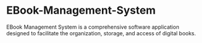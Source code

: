 # EBook-Management-System
EBook Management System is a comprehensive software application designed to facilitate the organization, storage, and access of digital books.

